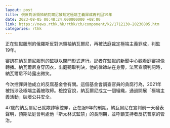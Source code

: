 ```yaml
---
layout: post
title: 俄反對派領袖納瓦爾尼被裁定極端主義罪成再判囚19年
date: 2023-08-05 00:48:24.000000000 +08:00
link: https://news.rthk.hk/rthk/ch/component/k2/1712130-20230805.htm
categories: rthk
---
```


正在監獄服刑的俄羅斯反對派領袖納瓦爾尼，再被法庭裁定極端主義罪成，判監19年。

審訊在納瓦爾尼服刑的監獄以閉門形式進行。記者在監獄的新聞中心觀看庭審視像轉播。納瓦爾尼身穿囚衣，出庭聽取判決，他的律師站在身旁，法官宣讀判詞時，納瓦爾尼不時露出微笑。

今次控罪與他成立的反腐基金會有關。這個基金會調查官員的貪腐行為，2021年被指涉及極端主義被取締。檢控官說，納瓦爾尼成立一個組織，通過開展「極端主義活動」破壞公共安全。

47歲的納瓦爾尼已就欺詐等控罪，正在服9年的刑期。納瓦爾尼在宣判前一天發表聲明，預期法庭會判處他「斯太林式監禁」的長刑期，並呼籲支持者反抗普京的管治。
